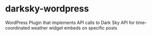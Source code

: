 # darksky-wordpress
WordPress Plugin that implements API calls to Dark Sky API for time-coordinated weather widget embeds on specific posts
